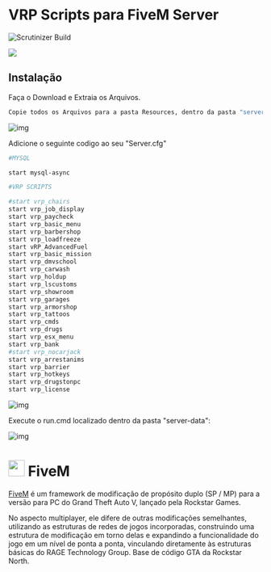 # VRP Scripts para FiveM Server

![Scrutinizer Build](https://img.shields.io/scrutinizer/build/g/filp/whoops.svg?style=for-the-badge)


![](header.png)

## Instalação
Faça o Download e Extraia os Arquivos.
```sh
Copie todos os Arquivos para a pasta Resources, dentro da pasta "server-data"
```
![img](https://preview.ibb.co/cNHPzS/vrp.png)

Adicione o seguinte codigo ao seu "Server.cfg"
```sh
#MYSQL

start mysql-async

#VRP SCRIPTS

#start vrp_chairs
start vrp_job_display
start vrp_paycheck
start vrp_basic_menu
start vrp_barbershop
start vrp_loadfreeze
start vRP_AdvancedFuel
start vrp_basic_mission
start vrp_dmvschool
start vrp_carwash
start vrp_holdup
start vrp_lscustoms
start vrp_showroom
start vrp_garages
start vrp_armorshop
start vrp_tattoos
start vrp_cmds
start vrp_drugs
start vrp_esx_menu
start vrp_bank
#start vrp_nocarjack
start vrp_arrestanims
start vrp_barrier
start vrp_hotkeys
start vrp_drugstonpc
start vrp_license
```
![img](https://image.ibb.co/gtSA67/server_data.jpg)

Execute o run.cmd localizado dentro da pasta "server-data":

![img](https://image.ibb.co/hj1ytn/iniciar.jpg)


# <img src="https://cdnjs.cloudflare.com/ajax/libs/emojione/2.2.6/assets/png/1f40c.png" width="32" height="32"> FiveM 

[FiveM](https://fivem.net/) é um framework de modificação de propósito duplo (SP / MP) para a versão para PC do Grand Theft Auto V, lançado pela Rockstar Games.

No aspecto multiplayer, ele difere de outras modificações semelhantes, utilizando as estruturas de redes de jogos incorporadas, construindo uma estrutura de modificação em torno delas e expandindo a funcionalidade do jogo em um nível de ponta a ponta, vinculando diretamente às estruturas básicas do RAGE Technology Group. Base de código GTA da Rockstar North.


